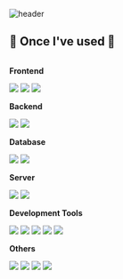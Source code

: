 ![header](https://capsule-render.vercel.app/api?type=waving&&color=_hexcode&height=300&section=header&text=River's_Github&fontSize=90&animation=twinkling&fontColor=deeeee)
<br>
## 🔨 Once I've used 🔨
<div style="display:flex; flex-direction:column; align-items:flex-start;">
    <!-- Frontend -->
    <p><strong>Frontend</strong></p>
    <div>
        <img src="https://img.shields.io/badge/HTML5-E34F26?style=for-the-badge&logo=HTML5&logoColor=white"> 
        <img src="https://img.shields.io/badge/CSS3-1572B6?style=for-the-badge&logo=CSS3&logoColor=white"> 
        <img src="https://img.shields.io/badge/JavaScript-F7DF1E?style=for-the-badge&logo=JavaScript&logoColor=black"> 
    </div>
    <!-- Backend -->
    <p><strong>Backend</strong></p>
    <div>
        <img src="https://img.shields.io/badge/Java-007396?style=for-the-badge&logo=Java&logoColor=white"> 
        <img src="https://img.shields.io/badge/Spring Boot-6DB33F?style=for-the-badge&logo=Spring boot&logoColor=white"> 
    </div>
    <!-- Database -->
    <p><strong>Database</strong></p>
    <div>
        <img src="https://img.shields.io/badge/ORACLE-F80000?style=for-the-badge&logo=oracle&logoColor=white"> 
        <img src="https://img.shields.io/badge/MySql-4479A1?style=for-the-badge&logo=mysql&logoColor=white"> 
    </div>
    <!-- Server -->
    <p><strong>Server</strong></p>
    <div>
        <img src="https://img.shields.io/badge/Apache Tomcat-F8DC75?style=for-the-badge&logo=apachetomcat&logoColor=black">
        <img src="https://img.shields.io/badge/Amazon AWS-232F3E?style=for-the-badge&logo=amazon aws&logoColor=white"> 
    </div>
    <!-- Development Tools -->
    <p><strong>Development Tools</strong></p>
    <div>
        <img src="https://img.shields.io/badge/Visual Studio-5C2D91?style=for-the-badge&logo=visualstudio&logoColor=white">
        <img src="https://img.shields.io/badge/VS Code-CB2E6D?style=for-the-badge&logo=visualstudiocode&logoColor=white">
        <img src="https://img.shields.io/badge/Eclipse-2C2255?style=for-the-badge&logo=eclipseide&logoColor=white">
        <img src="https://img.shields.io/badge/Intellij-000000?style=for-the-badge&logo=intellijidea&logoColor=white">
        <img src="https://img.shields.io/badge/Xcode-147EFB?style=for-the-badge&logo=xcode&logoColor=white">
    </div>
    <!-- Others -->
    <p><strong>Others</strong></p>
    <div>
        <img src="https://img.shields.io/badge/C++-00599C?&style=for-the-badge&logo=cplusplus&logoColor=white"/>
        <img src="https://img.shields.io/badge/Swift-F05138?style=for-the-badge&logo=swift&logoColor=white">
        <img src="https://img.shields.io/badge/Docker-2496ED?&style=for-the-badge&logo=docker&logoColor=white"/>
        <img src="https://img.shields.io/badge/npm-CB3837?&style=for-the-badge&logo=npm&logoColor=white"/>
</div><br>
</div>
